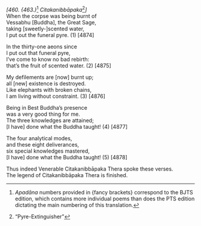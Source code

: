 *\[460. {463.}*[^1] *Citakanibbāpaka*[^2]*\]*  
When the corpse was being burnt of  
Vessabhu \[Buddha\], the Great Sage,  
taking \[sweetly-\]scented water,  
I put out the funeral pyre. (1) \[4874\]

In the thirty-one aeons since  
I put out that funeral pyre,  
I’ve come to know no bad rebirth:  
that’s the fruit of scented water. (2) \[4875\]

My defilements are \[now\] burnt up;  
all \[new\] existence is destroyed.  
Like elephants with broken chains,  
I am living without constraint. (3) \[4876\]

Being in Best Buddha’s presence  
was a very good thing for me.  
The three knowledges are attained;  
\[I have\] done what the Buddha taught! (4) \[4877\]

The four analytical modes,  
and these eight deliverances,  
six special knowledges mastered,  
\[I have\] done what the Buddha taught! (5) \[4878\]

Thus indeed Venerable Citakanibbāpaka Thera spoke these verses.  
The legend of Citakanibbāpaka Thera is finished.

[^1]: *Apadāna* numbers provided in {fancy brackets} correspond to the
    BJTS edition, which contains more individual poems than does the PTS
    edition dictating the main numbering of this translation.

[^2]: “Pyre-Extinguisher”
